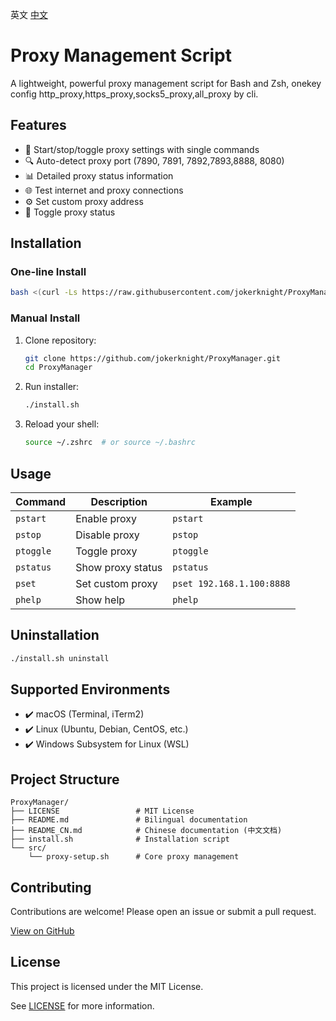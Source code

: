 英文 [中文](https://github.com/jokerknight/ProxyManager/blob/main/README_CN.md) 
# Proxy Management Script

A lightweight, powerful proxy management script for Bash and Zsh, onekey config  http_proxy,https_proxy,socks5_proxy,all_proxy by cli.

## Features

- 🚀 Start/stop/toggle proxy settings with single commands  
- 🔍 Auto-detect proxy port (7890, 7891, 7892,7893,8888, 8080)  
- 📊 Detailed proxy status information  
- 🌐 Test internet and proxy connections  
- ⚙️ Set custom proxy address  
- 🔄 Toggle proxy status  

## Installation 

### One-line Install 

```bash
bash <(curl -Ls https://raw.githubusercontent.com/jokerknight/ProxyManager/main/install.sh)
```

### Manual Install 

1. Clone repository:  

   ```bash
   git clone https://github.com/jokerknight/ProxyManager.git
   cd ProxyManager
   ```

2. Run installer:  

   ```bash
   ./install.sh
   ```

3. Reload your shell:  

   ```bash
   source ~/.zshrc  # or source ~/.bashrc
   ```

## Usage 

| Command  | Description| Example |
|----------------|-------------------|---------------|
| `pstart`       | Enable proxy<br> | `pstart` |
| `pstop`        | Disable proxy<br> | `pstop` |
| `ptoggle`      | Toggle proxy<br> | `ptoggle` |
| `pstatus`      | Show proxy status<br> | `pstatus` |
| `pset`         | Set custom proxy<br> | `pset 192.168.1.100:8888` |
| `phelp`        | Show help<br> | `phelp` |

## Uninstallation 

```bash
./install.sh uninstall
```

## Supported Environments

- ✔️ macOS (Terminal, iTerm2)
- ✔️ Linux (Ubuntu, Debian, CentOS, etc.)
- ✔️ Windows Subsystem for Linux (WSL)

## Project Structure

```
ProxyManager/
├── LICENSE                 # MIT License
├── README.md               # Bilingual documentation
├── README_CN.md            # Chinese documentation (中文文档)
├── install.sh              # Installation script
└── src/
    └── proxy-setup.sh      # Core proxy management 
```

## Contributing 

Contributions are welcome! Please open an issue or submit a pull request.  


[View on GitHub](https://github.com/jokerknight/ProxyManager)

## License 

This project is licensed under the MIT License.  

See [LICENSE](LICENSE) for more information.  
